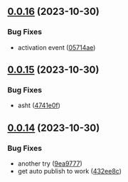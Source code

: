 ## [0.0.16](https://github.com/technovangelist/OllamaModelFile-VSCodeExtension/compare/v0.0.15...v0.0.16) (2023-10-30)


### Bug Fixes

* activation event ([05714ae](https://github.com/technovangelist/OllamaModelFile-VSCodeExtension/commit/05714aeddb2bea8e69eb830ffa5022e035aa6826))



## [0.0.15](https://github.com/technovangelist/OllamaModelFile-VSCodeExtension/compare/v0.0.14...v0.0.15) (2023-10-30)


### Bug Fixes

* asht ([4741e0f](https://github.com/technovangelist/OllamaModelFile-VSCodeExtension/commit/4741e0f4ac662379fa16506845676887720492cb))



## [0.0.14](https://github.com/technovangelist/OllamaModelFile-VSCodeExtension/compare/432ee8c23e30708709523e07b3550089f46f60f5...v0.0.14) (2023-10-30)


### Bug Fixes

* another try ([9ea9777](https://github.com/technovangelist/OllamaModelFile-VSCodeExtension/commit/9ea9777d20d8189236300298b3456700f4108595))
* get auto publish to work ([432ee8c](https://github.com/technovangelist/OllamaModelFile-VSCodeExtension/commit/432ee8c23e30708709523e07b3550089f46f60f5))




